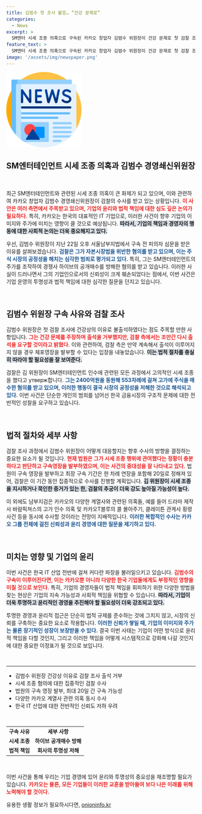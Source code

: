 ```yaml
---
title: 김범수 첫 조사 불응… “건강 문제로”
categories:
  - News
excerpt: >
  SM엔터 시세 조종 의혹으로 구속된 카카오 창업자 김범수 위원장이 건강 문제로 첫 검찰 조사 불출석. 과연 그의 진실은 무엇인지, 이번 사건의 전말이 궁금하다!
feature_text: >
  SM엔터 시세 조종 의혹으로 구속된 카카오 창업자 김범수 위원장이 건강 문제로 첫 검찰 조사 불출석. 과연 그의 진실은 무엇인지, 이번 사건의 전말이 궁금하다!
image: '/assets/img/newspaper.png'
---
```


<p><img src="/assets/img/newspaper.png" alt="kimp 속보" /></p>

<h2 data-ke-size="size26">SM엔터테인먼트 시세 조종 의혹과 김범수 경영쇄신위원장</h2>

<p data-ke-size="size16">&nbsp;</p>

<p>최근 SM엔터테인먼트와 관련된 시세 조종 의혹이 큰 화제가 되고 있으며, 이와 관련하여 카카오 창업자 김범수 경영쇄신위원장이 검찰의 수사를 받고 있는 상황입니다. <b><span style="color: #ee2323;">이 사안은 여러 측면에서 주목받고 있으며, 기업의 윤리와 법적 책임에 대한 심도 깊은 논의가 필요하다.</span></b> 특히, 카카오는 한국의 대표적인 IT 기업으로, 이러한 사건이 향후 기업의 이미지와 주가에 미치는 영향이 클 것으로 예상됩니다. <b><span style="background-color: #21538527;">따라서, 기업의 책임과 경영자의 행동에 대한 사회적 논의는 더욱 중요해지고 있다.</span></b> </p>

<p>우선, 김범수 위원장이 지난 22일 오후 서울남부지법에서 구속 전 피의자 심문을 받은 이유를 살펴보겠습니다. <b><span style="color: #1a5490;">검찰은 그가 자본시장법을 위반한 혐의를 받고 있으며, 이는 주식 시장의 공정성을 해치는 심각한 범죄로 평가되고 있다.</span></b> 특히, 그는 SM엔터테인먼트의 주가를 조작하여 경쟁사 하이브의 공개매수를 방해한 혐의를 받고 있습니다. 이러한 사실이 드러나면서 그의 기업인으로서의 신뢰성이 크게 훼손되었다는 점에서, 이번 사건은 기업 운영의 투명성과 법적 책임에 대한 심각한 질문을 던지고 있습니다.</p>

<p data-ke-size="size16">&nbsp;</p>

<h2 data-ke-size="size26">김범수 위원장 구속 사유와 검찰 조사</h2>

<p>김범수 위원장은 첫 검찰 조사에 건강상의 이유로 불출석하였다는 점도 주목할 만한 사항입니다. <b><span style="color: #ee2323;">그는 건강 문제를 주장하며 출석을 거부했지만, 검찰 측에서는 조만간 다시 출석을 요구할 것이라고 밝혔다.</span></b> 이와 관련하여, 검찰 측은 만약 계속해서 출석이 이루어지지 않을 경우 체포영장을 발부할 수 있다는 입장을 내놓았습니다. <b><span style="background-color: #21538527;">이는 법적 절차를 충실히 따라야 할 필요성을 잘 보여준다.</span></b> </p>

<p>검찰은 김 위원장이 SM엔터테인먼트 인수에 관련된 모든 과정에서 고의적인 시세 조종을 했다고 утверж합니다. <b><span style="color: #1a5490;">그는 2400억원을 동원해 553차례에 걸쳐 고가에 주식을 매수한 혐의를 받고 있으며, 이러한 행동이 결국 시장의 공정성을 저해한 것으로 해석되고 있다.</span></b> 이번 사건은 단순한 개인의 범죄를 넘어선 한국 금융시장의 구조적 문제에 대한 전반적인 성찰을 요구하고 있습니다.</p>

<p data-ke-size="size16">&nbsp;</p>

<h2 data-ke-size="size26">법적 절차와 세부 사항</h2>

<p>검찰 조사 과정에서 김범수 위원장이 어떻게 대응할지는 향후 수사의 방향을 결정하는 중요한 요소가 될 것입니다. <b><span style="color: #ee2323;">현재 법원은 그가 시세 조종 행위에 관여했다는 정황이 충분하다고 판단하고 구속영장을 발부하였으며, 이는 사건의 중대성을 잘 나타내고 있다.</span></b> 법원이 구속 영장을 발부하고 최장 구속 기간은 한 차례 연장을 포함해 20일로 정해져 있어, 검찰은 이 기간 동안 집중적으로 수사를 진행할 계획입니다. <b><span style="background-color: #21538527;">김 위원장이 시세 조종을 지시하거나 묵인한 증거가 있는 한, 검찰의 추궁이 더욱 강도 높아질 가능성이 높다.</span></b> </p>

<p>이 외에도 남부지검은 카카오의 다양한 계열사와 관련된 의혹들, 예를 들어 드라마 제작사 바람픽쳐스의 고가 인수 의혹 및 카카오T블루의 콜 몰아주기, 클레이튼 관계사 횡령 사건 등을 동시에 수사할 것이라는 전망이 지배적입니다. <b><span style="color: #1a5490;">이러한 복합적인 수사는 카카오 그룹 전체에 걸친 신뢰성과 윤리 경영에 대한 질문을 제기하고 있다.</span></b></p>

<p data-ke-size="size16">&nbsp;</p>

<h2 data-ke-size="size26">미치는 영향 및 기업의 윤리</h2>

<p>이번 사건은 한국 IT 산업 전반에 걸쳐 커다란 파장을 불러일으키고 있습니다. <b><span style="color: #ee2323;">김범수의 구속이 이루어진다면, 이는 카카오뿐 아니라 다양한 한국 기업들에게도 부정적인 영향을 미칠 것으로 보인다.</span></b> 특히, 기업의 경영자들이 법적 책임을 회피하기 위한 다양한 방법을 찾는 현상은 기업의 지속 가능성과 사회적 책임을 위협할 수 있습니다. <b><span style="background-color: #21538527;">따라서, 기업이 더욱 투명하고 윤리적인 경영을 추진해야 할 필요성이 더욱 강조되고 있다.</span></b> </p>

<p>투명한 경영과 윤리적 접근은 단순히 법적 규제를 준수하는 것에 그치지 않고, 시장의 신뢰를 구축하는 중요한 요소로 작용합니다. <b><span style="color: #1a5490;">이러한 신뢰가 쌓일 때, 기업의 이미지와 주가는 물론 장기적인 성장이 보장받을 수 있다.</span></b> 결국 이번 사태는 기업이 어떤 방식으로 윤리적 책임을 다할 것인지, 그리고 이러한 책임을 어떻게 시스템적으로 강화해 나갈 것인지에 대한 중요한 이정표가 될 것으로 보입니다.</p>

<p data-ke-size="size16">&nbsp;</p>

<hr>

<ul>
  <li>김범수 위원장 건강상 이유로 검찰 조사 출석 거부</li>
  <li>시세 조종 혐의에 대한 집중적인 검찰 수사</li>
  <li>법원의 구속 영장 발부, 최대 20일 간 구속 가능성</li>
  <li>다양한 카카오 계열사 관련 의혹 동시 수사</li>
  <li>한국 IT 산업에 대한 전반적인 신뢰도 저하 우려</li>
</ul>

<p data-ke-size="size16">&nbsp;</p>

<table>
  <tr>
    <td style="text-align: center; height: 17px;"><b>구속 사유</b></td>
    <td style="text-align: center; height: 17px;"><b>세부 사항</b></td>
  </tr>
  <tr>
    <td style="text-align: center; height: 17px;"><b>시세 조종</b></td>
    <td style="text-align: center; height: 17px;"><b>하이브 공개매수 방해</b></td>
  </tr>
  <tr>
    <td style="text-align: center; height: 17px;"><b>법적 책임</b></td>
    <td style="text-align: center; height: 17px;"><b>회사의 투명성 저해</b></td>
  </tr>
</table>

<p data-ke-size="size16">&nbsp;</p> 

<p>이번 사건을 통해 우리는 기업 경영에 있어 윤리와 투명성의 중요성을 재조명할 필요가 있습니다. <b><span style="color: #ee2323;">카카오는 물론, 모든 기업들이 이러한 교훈을 받아들여 보다 나은 미래를 위해 노력해야 할 것이다.</span></b></p>
유용한 생활 정보가 필요하시다면, <a href="https://onioninfo.kr" rel="dofollow">onioninfo.kr</a>


